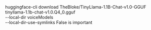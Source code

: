 huggingface-cli download TheBloke/TinyLlama-1.1B-Chat-v1.0-GGUF \
  tinyllama-1.1b-chat-v1.0.Q4_0.gguf \
  --local-dir voiceModels \
  --local-dir-use-symlinks False
 is important